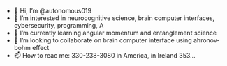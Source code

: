 - 👋 Hi, I’m @autonomous019
- 👀 I’m interested in neurocognitive science, brain computer interfaces, cybersecurity, programming, A
- 🌱 I’m currently learning angular momentum and entanglement science
- 💞️ I’m looking to collaborate on brain computer interface using ahronov-bohm effect
- 📫 How to reac me: 330-238-3080 in America, in Ireland 353...

<!---
autonomous019/autonomous019 is a ✨ special ✨ repository because its `README.md` (this file) appears on your GitHub profile.
You can click the Preview link to take a look at your changes.
--->
